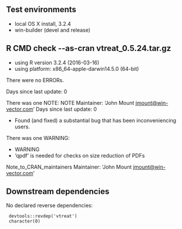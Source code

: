 
## Test environments
* local OS X install, 3.2.4
* win-builder (devel and release)

## R CMD check --as-cran vtreat_0.5.24.tar.gz
* using R version 3.2.4 (2016-03-16)
* using platform: x86_64-apple-darwin14.5.0 (64-bit)

There were no ERRORs. 

Days since last update: 0

There was one NOTE:
NOTE
Maintainer: ‘John Mount <jmount@win-vector.com>’
Days since last update: 0

* Found (and fixed) a substantial bug that has been inconveniencing users.


There was one WARNING:

* WARNING
* ‘qpdf’ is needed for checks on size reduction of PDFs

Note_to_CRAN_maintainers
Maintainer: ‘John Mount <jmount@win-vector.com>’

## Downstream dependencies

No declared reverse dependencies:

     devtools::revdep('vtreat')
     character(0)
